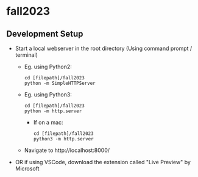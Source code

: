 # fall2023

## Development Setup
- Start a local webserver in the root directory (Using command prompt / terminal)
  - Eg. using Python2:
    
    ```
    cd [filepath]/fall2023
    python -m SimpleHTTPServer
    ```
  - Eg. using Python3:
    ```
    cd [filepath]/fall2023
    python -m http.server
    ```
    - If on a mac:
      ```
      cd [filepath]/fall2023
      python3 -m http.server
      ```
  - Navigate to http://localhost:8000/
    
- OR if using VSCode, download the extension called "Live Preview" by Microsoft
